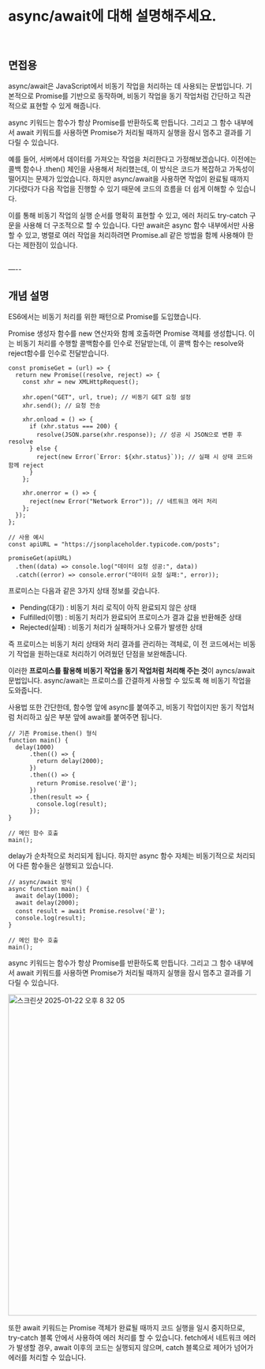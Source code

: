 # async/await에 대해 설명해주세요.

<br/>

## 면접용

async/await은 JavaScript에서 비동기 작업을 처리하는 데 사용되는 문법입니다. 기본적으로 Promise를 기반으로 동작하며, 비동기 작업을 동기 작업처럼 간단하고 직관적으로 표현할 수 있게 해줍니다.

async 키워드는 함수가 항상 Promise를 반환하도록 만듭니다. 그리고 그 함수 내부에서 await 키워드를 사용하면 Promise가 처리될 때까지 실행을 잠시 멈추고 결과를 기다릴 수 있습니다.

예를 들어, 서버에서 데이터를 가져오는 작업을 처리한다고 가정해보겠습니다. 이전에는 콜백 함수나 .then() 체인을 사용해서 처리했는데, 이 방식은 코드가 복잡하고 가독성이 떨어지는 문제가 있었습니다. 하지만 async/await을 사용하면 작업이 완료될 때까지 기다렸다가 다음 작업을 진행할 수 있기 때문에 코드의 흐름을 더 쉽게 이해할 수 있습니다.

이를 통해 비동기 작업의 실행 순서를 명확히 표현할 수 있고, 에러 처리도 try-catch 구문을 사용해 더 구조적으로 할 수 있습니다. 다만 await은 async 함수 내부에서만 사용할 수 있고, 병렬로 여러 작업을 처리하려면 Promise.all 같은 방법을 함께 사용해야 한다는 제한점이 있습니다.

<br/>
—-- 

## 개념 설명

ES6에서는 비동기 처리를 위한 패턴으로 Promise를 도입했습니다. 

Promise 생성자 함수를 new 연산자와 함께 호출하면 Promise 객체를 생성합니다. 이는 비동기 처리를 수행할 콜백함수를 인수로 전달받는데, 이 콜백 함수는 resolve와 reject함수를 인수로 전달받습니다.

```tsx
const promiseGet = (url) => {
  return new Promise((resolve, reject) => {
    const xhr = new XMLHttpRequest();

    xhr.open("GET", url, true); // 비동기 GET 요청 설정
    xhr.send(); // 요청 전송

    xhr.onload = () => {
      if (xhr.status === 200) {
        resolve(JSON.parse(xhr.response)); // 성공 시 JSON으로 변환 후 resolve
      } else {
        reject(new Error(`Error: ${xhr.status}`)); // 실패 시 상태 코드와 함께 reject
      }
    };

    xhr.onerror = () => {
      reject(new Error("Network Error")); // 네트워크 에러 처리
    };
  });
};

// 사용 예시
const apiURL = "https://jsonplaceholder.typicode.com/posts";

promiseGet(apiURL)
  .then((data) => console.log("데이터 요청 성공:", data))
  .catch((error) => console.error("데이터 요청 실패:", error));

```

프로미스는 다음과 같은 3가지 상태 정보를 갖습니다.

- Pending(대기) : 비동기 처리 로직이 아직 완료되지 않은 상태
- Fulfilled(이행) : 비동기 처리가 완료되어 프로미스가 결과 값을 반환해준 상태
- Rejected(실패) : 비동기 처리가 실패하거나 오류가 발생한 상태

즉 프로미스는 비동기 처리 상태와 처리 결과를 관리하는 객체로, 이 전 코드에서는 비동기 작업을 원하는대로 처리하기 어려웠던 단점을 보완해줍니다.

이러한 **프로미스를 활용해 비동기 작업을 동기 작업처럼 처리해 주는 것**이 ayncs/await 문법입니다. async/await는 프로미스를 간결하게 사용할 수 있도록 해 비동기 작업을 도와줍니다.

사용법 또한 간단한데, 함수명 앞에 async를 붙여주고, 비동기 작업이지만 동기 작업처럼 처리하고 싶은 부분 앞에 await를 붙여주면 됩니다.

```tsx
// 기존 Promise.then() 형식
function main() {
  delay(1000)
      .then(() => {
        return delay(2000);
      })
      .then(() => {
        return Promise.resolve('끝');
      })
      .then(result => {
        console.log(result);
      });
}

// 메인 함수 호출
main();
```

delay가 순차적으로 처리되게 됩니다. 하지만 async 함수 자체는 비동기적으로 처리되어 다른 함수들은 실행되고 있습니다.

```tsx
// async/await 방식
async function main() {
  await delay(1000);
  await delay(2000);
  const result = await Promise.resolve('끝');
  console.log(result);
}

// 메인 함수 호출
main();
```

async 키워드는 함수가 항상 Promise를 반환하도록 만듭니다. 그리고 그 함수 내부에서 await 키워드를 사용하면 Promise가 처리될 때까지 실행을 잠시 멈추고 결과를 기다릴 수 있습니다.

<img width="651" alt="스크린샷 2025-01-22 오후 8 32 05" src="https://github.com/user-attachments/assets/6766c623-7686-4ea0-8304-8e562dce7659" />

또한 await 키워드는 Promise 객체가 완료될 때까지 코드 실행을 일시 중지하므로, try-catch 블록 안에서 사용하여 에러 처리를 할 수 있습니다. fetch에서 네트워크 에러가 발생할 경우, await 이후의 코드는 실행되지 않으며, catch 블록으로 제어가 넘어가 에러를 처리할 수 있습니다.

<br/>
